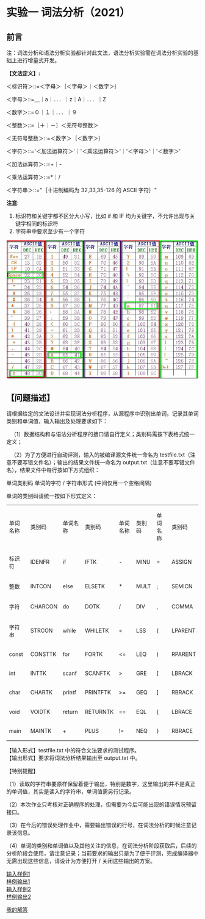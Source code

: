 # 实验一 词法分析（2021）
## 前言

注：词法分析和语法分析实验都针对此文法，语法分析实验需在词法分析实验的基础上进行增量式开发。

**【文法定义】:**

＜标识符＞::=＜字母＞｛＜字母＞｜＜数字＞｝    

＜字母＞::=＿｜a｜．．．｜z｜A｜．．．｜Z  

＜数字＞::=０｜１｜．．．｜９  

＜整数＞::=［＋｜－］＜无符号整数＞

＜无符号整数＞::=＜数字＞｛＜数字＞｝

＜字符＞::='＜加法运算符＞'｜'＜乘法运算符＞'｜'＜字母＞'｜'＜数字＞'  

＜加法运算符＞::=+｜- 

＜乘法运算符＞::=*｜/ 

＜字符串＞::="｛十进制编码为 32,33,35-126 的 ASCII 字符｝"         

**注意**: 
1. 标识符和关键字都不区分大小写，比如 if 和 IF 均为关键字，不允许出现与关键字相同的标识符      
2. 字符串中要求至少有一个字符  

![](https://raw.githubusercontent.com/dqxcj/Study/test/test2/test7/test8/202210232138880.png)

## 【问题描述】

请根据给定的文法设计并实现词法分析程序，从源程序中识别出单词，记录其单词类别和单词值，输入输出及处理要求如下：

   （1）数据结构和与语法分析程序的接口请自行定义；类别码需按下表格式统一定义；

   （2）为了方便进行自动评测，输入的被编译源文件统一命名为 testfile.txt（注意不要写错文件名）；输出的结果文件统一命名为 output.txt（注意不要写错文件名），结果文件中每行按如下方式组织：

单词类别码 单词的字符 / 字符串形式 (中间仅用一个空格间隔)

单词的类别码请统一按如下形式定义：

<table><tbody><tr><td><p>单词名称</p></td><td><p>类别码</p></td><td><p>单词名称</p></td><td><p>类别码</p></td><td><p>单词名称</p></td><td><p>类别码</p></td><td><p>单词名称</p></td><td><p>类别码</p></td></tr><tr><td><p>标识符</p></td><td><p>IDENFR</p></td><td><p>if</p></td><td><p>IFTK</p></td><td><p>-</p></td><td><p>MINU</p></td><td><p>=&nbsp;</p></td><td><p>ASSIGN</p></td></tr><tr><td><p>整数</p></td><td><p>INTCON</p></td><td><p>else</p></td><td><p>ELSETK</p></td><td><p>*</p></td><td><p>MULT</p></td><td><p>;</p></td><td><p>SEMICN</p></td></tr><tr><td><p>字符</p></td><td><p>CHARCON</p></td><td><p>do</p></td><td><p>DOTK</p></td><td><p>/</p></td><td><p>DIV</p></td><td><p>,</p></td><td><p>COMMA</p></td></tr><tr><td><p>字符串</p></td><td><p>STRCON</p></td><td><p>while</p></td><td><p>WHILETK</p></td><td><p>&lt;&nbsp;</p></td><td><p>LSS</p></td><td><p>(</p></td><td><p>LPARENT</p></td></tr><tr><td><p>const</p></td><td><p>CONSTTK</p></td><td><p>for</p></td><td><p>FORTK</p></td><td><p>&lt;=</p></td><td><p>LEQ</p></td><td><p>)</p></td><td><p>RPARENT</p></td></tr><tr><td><p>int</p></td><td><p>INTTK</p></td><td><p>scanf</p></td><td><p>SCANFTK</p></td><td><p>&gt;&nbsp;</p></td><td><p>GRE</p></td><td><p>[</p></td><td><p>LBRACK</p></td></tr><tr><td><p>char</p></td><td><p>CHARTK</p></td><td><p>printf</p></td><td><p>PRINTFTK</p></td><td><p>&gt;=</p></td><td><p>GEQ</p></td><td><p>]</p></td><td><p>RBRACK</p></td></tr><tr><td><p>void</p></td><td><p>VOIDTK</p></td><td><p>return</p></td><td><p>RETURNTK</p></td><td><p>==&nbsp;</p></td><td><p>EQL</p></td><td><p>{</p></td><td><p>LBRACE</p></td></tr><tr><td><p>main</p></td><td><p>MAINTK</p></td><td><p>+</p></td><td><p>PLUS</p></td><td><p>!=&nbsp;</p></td><td><p>NEQ</p></td><td><p>}</p></td><td><p>RBRACE</p></td></tr></tbody></table>

【输入形式】testfile.txt 中的符合文法要求的测试程序。  
【输出形式】要求将词法分析结果输出至 output.txt 中。

【特别提醒】

（1）读取的字符串要原样保留着便于输出，特别是数字，这里输出的并不是真正的单词值，其实是读入的字符串，单词值需另行记录。

（2）本次作业只考核对正确程序的处理，但需要为今后可能出现的错误情况预留接口。

（3）在今后的错误处理作业中，需要输出错误的行号，在词法分析的时候注意记录该信息。

（4）单词的类别和单词值以及其他关注的信息，在词法分析阶段获取后，后续的分析阶段会使用，请注意记录；当前要求的输出只是为了便于评测，完成编译器中无需出现这些信息，请设计为方便打开 / 关闭这些输出的方案。


[输入样例1](/lab1/testfile_01.txt)  
[样例输出1](/lab1/output_01.txt)  
[输入样例2](/lab1/testfile_02.txt)  
[样例输出2](/lab1/output_02.txt)  


[我的解答](/lab1/lab1.cpp)

